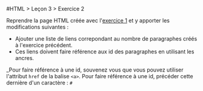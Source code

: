 #HTML > Leçon 3 > Exercice 2

Reprendre la page HTML créée avec l'[exercice 1](../exercise1) et y apporter les modifications suivantes :

- Ajouter une liste de liens correpondant au nombre de paragraphes créés à l'exercice précédent.
- Ces liens doivent faire référence aux id des paragraphes en utilisant les ancres.

_Pour faire référence à une id, souvenez vous que vous pouvez utiliser l'attribut `href` de la balise `<a>`. Pour faire référence à une id, précéder cette dernière d'un caractère : `#`
